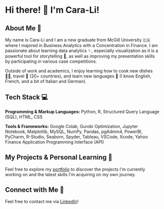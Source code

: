 # Hi there! 👋 I'm Cara-Li! 

## About Me 🌱

My name is Cara-Li and I am a new graduate from McGill University 🇨🇦 where I majored in Business Analytics with a Concentration in Finance. I am passionate about learning data analytics ✨, especially visualization as it is a powerful tool for storytelling 📖, as well as improving my presentation skills by participating in various case competitions.

Outside of work and academics, I enjoy learning how to cook new dishes 🧑‍🍳, travel 🧳 (20+ countries), and learn new languages 💬 (I know English, French, and a bit of Italian and German). 

## Tech Stack 💻
**Programming & Markup Languages:** Python, R, Structured Query Language (SQL), HTML, CSS

**Tools & Frameworks:** Google Colab, Gurobi Optimization, Jupyter Notebook, Matplotlib, MySQL, NumPy, Pandas, pgAdmin4, PowerBI, PyCharm, R-Studio, Seaborn, Spyder, Tableau, VSCode, Xcode, Yahoo Finance Application Programming Interface (API)

## My Projects & Personal Learning 🚀
Feel free to explore my [portfolio](https://github.com/caralifarrell/portfolio) to discover the projects I'm currently working on and the latest skills I'm acquiring on my own journey.

## Connect with Me 🤝
Feel free to contact me via [LinkedIn](https://www.linkedin.com/in/caralifarrell/)!

